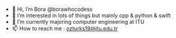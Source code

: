 - 👋 Hi, I’m Bora @borawhocodess
- 👀 I’m interested in lots of things but mainly cpp & python & swift
- 🌱 I’m currently majoring computer engineering at ITU
- 📫 How to reach me : ozturks19@itu.edu.tr

<!---
borawhocodess/borawhocodess is a ✨ special ✨ repository because its `README.md` (this file) appears on your GitHub profile.
You can click the Preview link to take a look at your changes.
--->
